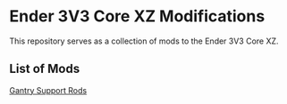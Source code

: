 # Ender 3V3 Core XZ Modifications

This repository serves as a collection of mods to the Ender 3V3 Core XZ.

## List of Mods

[Gantry Support Rods](./Gantry_Support_Rods)
